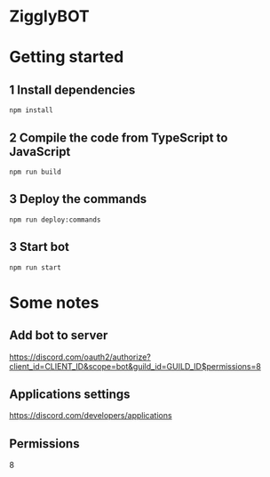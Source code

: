 # ZigglyBOT

# Getting started

## 1 Install dependencies

```shell
npm install
```

## 2 Compile the code from TypeScript to JavaScript

```shell
npm run build
```

## 3 Deploy the commands

```shell
npm run deploy:commands
```

## 3 Start bot

```shell
npm run start
```

# Some notes

## Add bot to server

https://discord.com/oauth2/authorize?client_id=CLIENT_ID&scope=bot&guild_id=GUILD_ID$permissions=8

## Applications settings

https://discord.com/developers/applications

## Permissions

8
